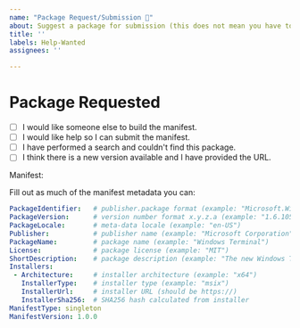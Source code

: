 ```yaml
---
name: "Package Request/Submission 👀"
about: Suggest a package for submission (this does not mean you have to implement it)
title: ''
labels: Help-Wanted
assignees: ''

---
```


<!-- 
🚨🚨🚨🚨🚨🚨🚨🚨🚨🚨

I ACKNOWLEDGE THE FOLLOWING BEFORE PROCEEDING:

1. If I delete this entire template and go my own path, the core team may close my issue without further explanation or engagement.
1. If I list multiple apps in this one issue, the core team may close my issue without further explanation or engagement.
1. If I write an issue that has many duplicates, the core team may close my issue without further explanation or engagement (and without necessarily spending time to find the exact duplicate ID number).
1. If I leave the title incomplete when filing the issue, the core team may close my issue without further explanation or engagement.
1. If I file something completely blank in the body, the core team may close my issue without further explanation or engagement.

1. If this is an issue with the client, I will create the issue [there](https://github.com/microsoft/winget-cli/issues/new/choose)

All good? Then proceed!
-->

# Package Requested

- [ ] I would like someone else to build the manifest.
- [ ] I would like help so I can submit the manifest.
- [ ] I have performed a search and couldn't find this package.
- [ ] I think there is a new version available and I have provided the URL.

Manifest:


Fill out as much of the manifest metadata you can:


```YAML
PackageIdentifier:   # publisher.package format (example: "Microsoft.WindowsTerminal")
PackageVersion:      # version number format x.y.z.a (example: "1.6.10571.0")
PackageLocale:       # meta-data locale (example: "en-US")
Publisher:           # publisher name (example: "Microsoft Corporation")
PackageName:         # package name (example: "Windows Terminal")
License:             # package license (example: "MIT")
ShortDescription:    # package description (example: "The new Windows Terminal")
Installers: 
 - Architecture:     # installer architecture (example: "x64")
   InstallerType:    # installer type (example: "msix")
   InstallerUrl:     # installer URL (should be https://)
   InstallerSha256:  # SHA256 hash calculated from installer
ManifestType: singleton
ManifestVersion: 1.0.0
```
